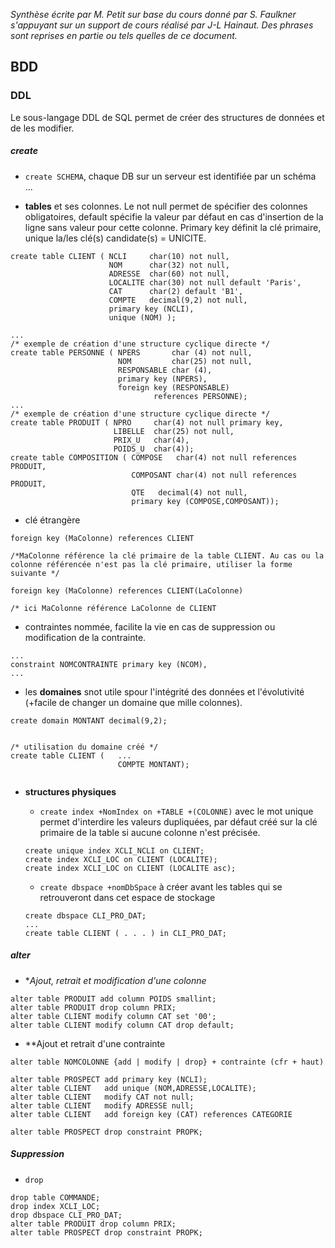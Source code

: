 *Synthèse écrite par M. Petit sur base du cours donné par S. Faulkner s'appuyant sur un support de cours réalisé par J-L Hainaut.
Des phrases sont reprises en partie ou tels quelles de ce document.*

## BDD

### DDL

Le sous-langage DDL de SQL permet de créer des structures de données et de les modifier. 

##### create

* `create SCHEMA`, chaque DB sur un serveur est identifiée par un schéma ... 

* **tables** et ses colonnes. Le not null permet de spécifier des colonnes obligatoires, default spécifie la valeur par défaut en cas d'insertion de la ligne sans valeur pour cette colonne. Primary key définit la clé primaire, unique la/les clé(s) candidate(s) = UNICITE. 


```
create table CLIENT ( NCLI     char(10) not null,
                      NOM      char(32) not null,
                      ADRESSE  char(60) not null,
                      LOCALITE char(30) not null default 'Paris',
                      CAT      char(2) default 'B1',
                      COMPTE   decimal(9,2) not null,
                      primary key (NCLI),
                      unique (NOM) );
                      
...
/* exemple de création d'une structure cyclique directe */
create table PERSONNE ( NPERS       char (4) not null,
                        NOM         char(25) not null,
                        RESPONSABLE char (4),
                        primary key (NPERS),
                        foreign key (RESPONSABLE)
                                references PERSONNE);
...
/* exemple de création d'une structure cyclique directe */
create table PRODUIT ( NPRO     char(4) not null primary key,
                       LIBELLE  char(25) not null,
                       PRIX_U   char(4),
                       POIDS_U  char(4));
create table COMPOSITION ( COMPOSE   char(4) not null references PRODUIT,
                           COMPOSANT char(4) not null references PRODUIT,
                           QTE   decimal(4) not null,
                           primary key (COMPOSE,COMPOSANT));
```
  * clé étrangère
  ```
  foreign key (MaColonne) references CLIENT 
  
  /*MaColonne référence la clé primaire de la table CLIENT. Au cas ou la colonne référencée n'est pas la clé primaire, utiliser la forme suivante */
  
  foreign key (MaColonne) references CLIENT(LaColonne)
  
  /* ici MaColonne référence LaColonne de CLIENT
  
  ```
  * contraintes nommée, facilite la vie en cas de suppression ou modification de la contrainte. 
  ```
  ...
  constraint NOMCONTRAINTE primary key (NCOM),
  ...
  
  ```

* les **domaines** snot utile spour l'intégrité des données et l'évolutivité (+facile de changer un domaine que mille colonnes).

```
create domain MONTANT decimal(9,2);


/* utilisation du domaine créé */
create table CLIENT (   ...
                        COMPTE MONTANT);


```

* **structures physiques**
  * `create index +NomIndex on +TABLE +(COLONNE)` avec le mot unique permet d'interdire les valeurs dupliquées, par défaut créé sur la clé primaire de la table si aucune colonne n'est précisée.  
  
  ```
  create unique index XCLI_NCLI on CLIENT; 
  create index XCLI_LOC on CLIENT (LOCALITE);
  create index XCLI_LOC on CLIENT (LOCALITE asc);  
  ```
  
  * `create dbspace +nomDbSpace` à créer avant les tables qui se retrouveront dans cet espace de stockage
  
  ```
  create dbspace CLI_PRO_DAT;
  ...
  create table CLIENT ( . . . ) in CLI_PRO_DAT;
  ```
  
  
##### alter

* **Ajout, retrait et modification d'une colonne*

```
alter table PRODUIT add column POIDS smallint;
alter table PRODUIT drop column PRIX;
alter table CLIENT modify column CAT set '00';
alter table CLIENT modify column CAT drop default;
```
* **Ajout et retrait d'une contrainte
```
alter table NOMCOLONNE {add | modify | drop} + contrainte (cfr + haut)

alter table PROSPECT add primary key (NCLI);
alter table CLIENT   add unique (NOM,ADRESSE,LOCALITE);
alter table CLIENT   modify CAT not null;
alter table CLIENT   modify ADRESSE null;
alter table CLIENT   add foreign key (CAT) references CATEGORIE

alter table PROSPECT drop constraint PROPK;

```

##### Suppression

* `drop`

```
drop table COMMANDE;
drop index XCLI_LOC;
drop dbspace CLI_PRO_DAT;
alter table PRODUIT drop column PRIX;
alter table PROSPECT drop constraint PROPK;
```
